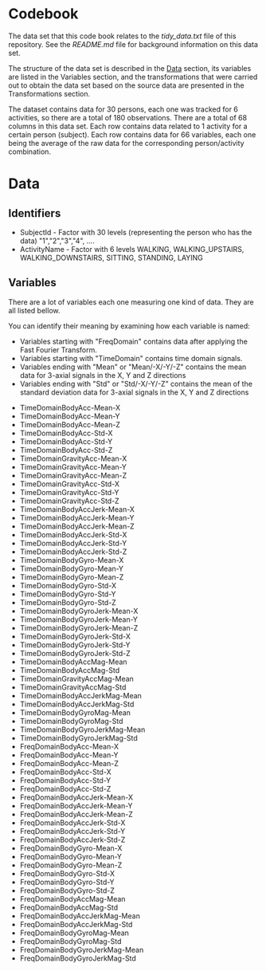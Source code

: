 # Codebook

The data set that this code book relates to the *tidy_data.txt* file of this repository. See the *README.md* file for background information on this data set.

The structure of the data set is described in the [Data](#data) section, its variables are listed in the Variables section, and
the transformations that were carried out to obtain the data set based on the source data are presented in the Transformations section.

The dataset contains data for 30 persons, each one was tracked for 6 activities, so there are a total of 180 observations. There are a total of 68 columns in this data set. Each row contains data related to 1 activity for a certain person (subject). Each row contains data for 66 variables, each one being the average of the raw data for the corresponding person/activity combination.

# Data <a name="data"></a>

## Identifiers

* SubjectId - Factor with 30 levels (representing the person who has the data) "1","2","3","4", ....
* ActivityName - Factor with 6 levels WALKING, WALKING_UPSTAIRS, WALKING_DOWNSTAIRS, SITTING, STANDING, LAYING

## Variables
There are a lot of variables each one measuring one kind of data. They are all listed bellow.

You can identify their meaning by examining how each variable is named:

- Variables starting with "FreqDomain" contains data after applying the Fast Fourier Transform.
- Variables starting with "TimeDomain" contains time domain signals.
- Variables ending with "Mean" or "Mean/-X/-Y/-Z" contains the mean data for 3-axial signals in the X, Y and Z directions
- Variables ending with "Std" or "Std/-X/-Y/-Z" contains the mean of the standard deviation data for 3-axial signals in the X, Y and Z directions

* TimeDomainBodyAcc-Mean-X
* TimeDomainBodyAcc-Mean-Y
* TimeDomainBodyAcc-Mean-Z
* TimeDomainBodyAcc-Std-X
* TimeDomainBodyAcc-Std-Y
* TimeDomainBodyAcc-Std-Z
* TimeDomainGravityAcc-Mean-X
* TimeDomainGravityAcc-Mean-Y
* TimeDomainGravityAcc-Mean-Z
* TimeDomainGravityAcc-Std-X
* TimeDomainGravityAcc-Std-Y
* TimeDomainGravityAcc-Std-Z
* TimeDomainBodyAccJerk-Mean-X
* TimeDomainBodyAccJerk-Mean-Y
* TimeDomainBodyAccJerk-Mean-Z
* TimeDomainBodyAccJerk-Std-X
* TimeDomainBodyAccJerk-Std-Y
* TimeDomainBodyAccJerk-Std-Z
* TimeDomainBodyGyro-Mean-X
* TimeDomainBodyGyro-Mean-Y
* TimeDomainBodyGyro-Mean-Z
* TimeDomainBodyGyro-Std-X
* TimeDomainBodyGyro-Std-Y
* TimeDomainBodyGyro-Std-Z
* TimeDomainBodyGyroJerk-Mean-X
* TimeDomainBodyGyroJerk-Mean-Y
* TimeDomainBodyGyroJerk-Mean-Z
* TimeDomainBodyGyroJerk-Std-X
* TimeDomainBodyGyroJerk-Std-Y
* TimeDomainBodyGyroJerk-Std-Z
* TimeDomainBodyAccMag-Mean
* TimeDomainBodyAccMag-Std
* TimeDomainGravityAccMag-Mean
* TimeDomainGravityAccMag-Std
* TimeDomainBodyAccJerkMag-Mean
* TimeDomainBodyAccJerkMag-Std
* TimeDomainBodyGyroMag-Mean
* TimeDomainBodyGyroMag-Std
* TimeDomainBodyGyroJerkMag-Mean
* TimeDomainBodyGyroJerkMag-Std
* FreqDomainBodyAcc-Mean-X
* FreqDomainBodyAcc-Mean-Y
* FreqDomainBodyAcc-Mean-Z
* FreqDomainBodyAcc-Std-X
* FreqDomainBodyAcc-Std-Y
* FreqDomainBodyAcc-Std-Z
* FreqDomainBodyAccJerk-Mean-X
* FreqDomainBodyAccJerk-Mean-Y
* FreqDomainBodyAccJerk-Mean-Z
* FreqDomainBodyAccJerk-Std-X
* FreqDomainBodyAccJerk-Std-Y
* FreqDomainBodyAccJerk-Std-Z
* FreqDomainBodyGyro-Mean-X
* FreqDomainBodyGyro-Mean-Y
* FreqDomainBodyGyro-Mean-Z
* FreqDomainBodyGyro-Std-X
* FreqDomainBodyGyro-Std-Y
* FreqDomainBodyGyro-Std-Z
* FreqDomainBodyAccMag-Mean
* FreqDomainBodyAccMag-Std
* FreqDomainBodyAccJerkMag-Mean
* FreqDomainBodyAccJerkMag-Std
* FreqDomainBodyGyroMag-Mean
* FreqDomainBodyGyroMag-Std
* FreqDomainBodyGyroJerkMag-Mean
* FreqDomainBodyGyroJerkMag-Std
